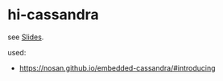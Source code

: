 # hi-cassandra

see [Slides](https://gitpitch.com/bassmake/hi-cassandra).

used: 
- https://nosan.github.io/embedded-cassandra/#introducing